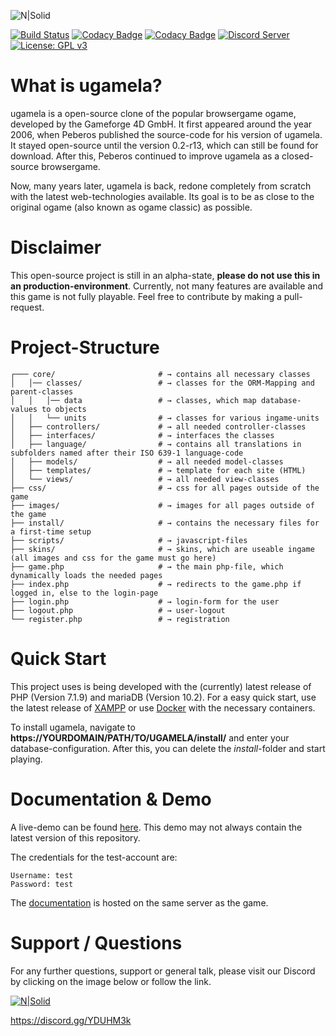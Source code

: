 ![N|Solid](https://mamen.at/ugamela/images/logo.png)

[![Build Status](https://travis-ci.org/mamen/ugamela.svg?branch=master)](https://travis-ci.org/mamen/ugamela)
[![Codacy Badge](https://api.codacy.com/project/badge/Grade/4d0fb3f129a8413e820144e6fba280e1)](https://www.codacy.com/app/mamen/ugamela?utm_source=github.com&amp;utm_medium=referral&amp;utm_content=mamen/ugamela&amp;utm_campaign=Badge_Grade)
[![Codacy Badge](https://api.codacy.com/project/badge/Coverage/4d0fb3f129a8413e820144e6fba280e1)](https://www.codacy.com/app/mamen/ugamela?utm_source=github.com&amp;utm_medium=referral&amp;utm_content=mamen/ugamela&amp;utm_campaign=Badge_Coverage)
[![Discord Server](https://discordapp.com/api/guilds/339129999082913794/embed.png)](https://discord.gg/YDUHM3k)
[![License: GPL v3](https://img.shields.io/badge/License-GPL%20v3-blue.svg)](./LICENSE)

# What is ugamela?

ugamela is a open-source clone of the popular browsergame ogame, developed by the Gameforge 4D GmbH. It first appeared around the year 2006, when Peberos published the source-code for his version of ugamela. It stayed open-source until the version 0.2-r13, which can still be found for download. After this, Peberos continued to improve ugamela as a closed-source browsergame.

Now, many years later, ugamela is back, redone completely from scratch with the latest web-technologies available. Its goal is to be as close to the original ogame (also known as ogame classic) as possible.

# Disclaimer

This open-source project is still in an alpha-state, **please do not use this in an production-environment**. Currently, not many features are available and this game is not fully playable. Feel free to contribute by making a pull-request.

# Project-Structure

```shell
┌─── core/                       # → contains all necessary classes
│   │── classes/                 # → classes for the ORM-Mapping and parent-classes
│   │   │── data                 # → classes, which map database-values to objects
│   │   └── units                # → classes for various ingame-units
│   ├── controllers/             # → all needed controller-classes
│   ├── interfaces/              # → interfaces the classes
│   ├── language/                # → contains all translations in subfolders named after their ISO 639-1 language-code
│   ├── models/                  # → all needed model-classes
│   ├── templates/               # → template for each site (HTML)
│   └── views/                   # → all needed view-classes
├── css/                         # → css for all pages outside of the game
├── images/                      # → images for all pages outside of the game
├── install/                     # → contains the necessary files for a first-time setup
├── scripts/                     # → javascript-files
├── skins/                       # → skins, which are useable ingame (all images and css for the game must go here)
├── game.php                     # → the main php-file, which dynamically loads the needed pages
├── index.php                    # → redirects to the game.php if logged in, else to the login-page
├── login.php                    # → login-form for the user
├── logout.php                   # → user-logout
└── register.php                 # → registration
```

# Quick Start

This project uses is being developed with the (currently) latest release of PHP (Version 7.1.9) and mariaDB (Version 10.2). For a easy quick start, use the latest release of [XAMPP](https://www.apachefriends.org/de/download.html) or use [Docker](https://www.docker.com) with the necessary containers.

To install ugamela, navigate to **https://YOURDOMAIN/PATH/TO/UGAMELA/install/** and enter your database-configuration. After this, you can delete the *install*-folder and start playing.

# Documentation & Demo

A live-demo can be found [here](https://ugamela.mamen.at). This demo may not always contain the latest version of this repository.

The credentials for the test-account are:

```
Username: test
Password: test
```

The [documentation](https://ugamela.mamen.at/docs) is hosted on the same server as the game.


# Support / Questions

For any further questions, support or general talk, please visit our Discord by clicking on the image below or follow the link.

[![N|Solid](https://t5.rbxcdn.com/18108a5641ff1becc8dfa20aed634d1f)](https://discord.gg/YDUHM3k)

https://discord.gg/YDUHM3k